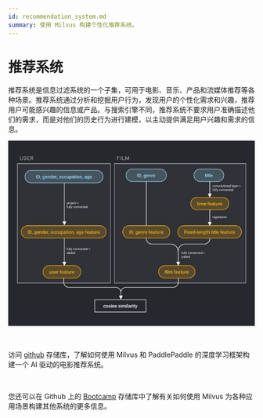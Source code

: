 ```yaml
---
id: recommendation_system.md
summary: 使用 Milvus 构建个性化推荐系统。 
---
```


# 推荐系统

推荐系统是信息过滤系统的一个子集，可用于电影、音乐、产品和流媒体推荐等各种场景。推荐系统通过分析和挖掘用户行为，发现用户的个性化需求和兴趣，推荐用户可能感兴趣的信息或产品。与搜索引擎不同，推荐系统不要求用户准确描述他们的需求，而是对他们的历史行为进行建模，以主动提供满足用户兴趣和需求的信息。

![recommender_system](../../../assets/recommendation_system.png)

<br/>

访问 [github](https://github.com/milvus-io/bootcamp/tree/master/solutions/recommendation_system) 存储库，了解如何使用 Milvus 和 PaddlePaddle 的深度学习框架构建一个 AI 驱动的电影推荐系统。

<br/>


您还可以在 Github 上的 [Bootcamp](https://github.com/milvus-io/bootcamp) 存储库中了解有关如何使用 Milvus 为各种应用场景构建其他系统的更多信息。
